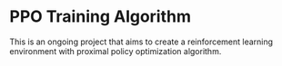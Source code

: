 # PPO Training Algorithm
This is an ongoing project that aims to create a reinforcement learning environment with proximal policy optimization algorithm.
